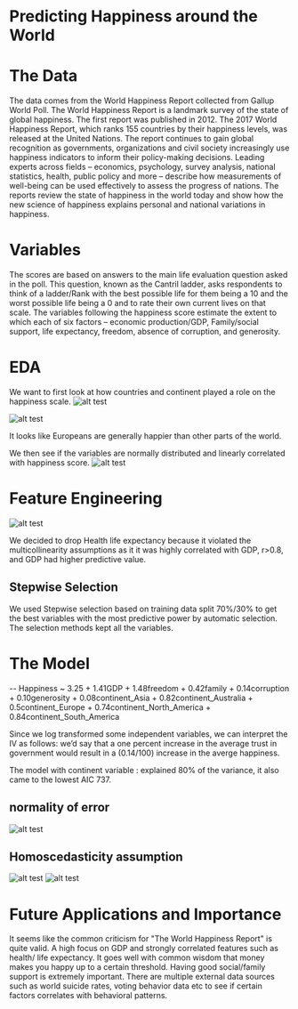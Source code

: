 # Predicting Happiness around the World
# The Data
The data comes from the World Happiness Report collected from Gallup World Poll. The World Happiness Report is a landmark survey of the state of global happiness. The first report was published in 2012. The 2017 World Happiness Report, which ranks 155 countries by their happiness levels, was released at the United Nations. The report continues to gain global recognition as governments, organizations and civil society increasingly use happiness indicators to inform their policy-making decisions. Leading experts across fields – economics, psychology, survey analysis, national statistics, health, public policy and more – describe how measurements of well-being can be used effectively to assess the progress of nations. The reports review the state of happiness in the world today and show how the new science of happiness explains personal and national variations in happiness.

# Variables
The scores are based on answers to the main life evaluation question asked in the poll. This question, known as the Cantril ladder, asks respondents to think of a ladder/Rank with the best possible life for them being a 10 and the worst possible life being a 0 and to rate their own current lives on that scale. The variables following the happiness score estimate the extent to which each of six factors – economic production/GDP, Family/social support, life expectancy, freedom, absence of corruption, and generosity.

# EDA
We want to first look at how countries and continent played a role on the happiness scale.
![alt test](https://raw.githubusercontent.com/rockinhumingbird/Mod4_project/master/images/continentshappiness.png)



![alt test](https://raw.githubusercontent.com/rockinhumingbird/Mod4_project/master/images/map.png)


It looks like Europeans are generally happier than other parts of the world.

We then see if the variables are normally distributed and linearly correlated with happiness score.
![alt test](https://raw.githubusercontent.com/rockinhumingbird/Mod4_project/master/images/featurescorrelation.png)


# Feature Engineering
![alt test](https://raw.githubusercontent.com/rockinhumingbird/Mod4_project/master/images/cor.png)

We decided to drop Health life expectancy because it violated the multicollinearity assumptions as it it was highly correlated with GDP, r>0.8, and GDP had higher predictive value. 

## Stepwise Selection
We used Stepwise selection based on training data split 70%/30% to get the best variables with the most predictive power by automatic selection.
The selection methods kept all the variables.

# The Model

-- Happiness ~ 3.25 + 1.41GDP + 1.48freedom + 0.42family + 0.14corruption + 0.10generosity + 0.08continent_Asia + 0.82continent_Australia + 0.5continent_Europe + 0.74continent_North_America + 0.84continent_South_America

Since we log transformed some independent variables, we can interpret the IV as follows: we’d say that a one percent increase in the average trust in government would result in a (0.14/100)  increase in the averge happiness. 

The model with continent variable : explained 80% of the variance, it also came to the lowest AIC 737.

## normality of error 
![alt test](https://raw.githubusercontent.com/rockinhumingbird/Mod4_project/master/images/normality_of_error.png)

## Homoscedasticity assumption
![alt test](https://raw.githubusercontent.com/rockinhumingbird/Mod4_project/master/images/residualpolot.png)
![alt test](https://raw.githubusercontent.com/rockinhumingbird/Mod4_project/master/images/qqplot.png)




# Future Applications and Importance

It seems like the common criticism for "The World Happiness Report" is quite valid. A high focus on GDP and strongly correlated features such as health/ life expectancy.
It goes well with common wisdom that money makes you happy up to a certain threshold. Having good social/family support is extremely important. 
There are multiple external data sources such as world suicide rates, voting behavior data etc to see if certain factors correlates with behavioral patterns. 

